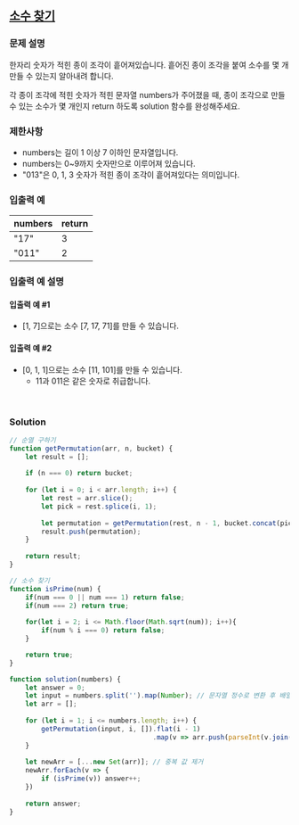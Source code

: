 ## [소수 찾기](https://programmers.co.kr/learn/courses/30/lessons/42839)
### 문제 설명
한자리 숫자가 적힌 종이 조각이 흩어져있습니다. 흩어진 종이 조각을 붙여 소수를 몇 개 만들 수 있는지 알아내려 합니다.

각 종이 조각에 적힌 숫자가 적힌 문자열 numbers가 주어졌을 때, 종이 조각으로 만들 수 있는 소수가 몇 개인지 return 하도록 solution 함수를 완성해주세요.

### 제한사항
- numbers는 길이 1 이상 7 이하인 문자열입니다.
- numbers는 0~9까지 숫자만으로 이루어져 있습니다.
- "013"은 0, 1, 3 숫자가 적힌 종이 조각이 흩어져있다는 의미입니다.


### 입출력 예

|numbers|return|
|:--|:--|
|"17"|3|
|"011"|2|

### 입출력 예 설명
#### 입출력 예 #1
- [1, 7]으로는 소수 [7, 17, 71]를 만들 수 있습니다.

#### 입출력 예 #2
- [0, 1, 1]으로는 소수 [11, 101]를 만들 수 있습니다.
  - 11과 011은 같은 숫자로 취급합니다.

<br>

### Solution
```javascript
// 순열 구하기
function getPermutation(arr, n, bucket) {
    let result = [];
    
    if (n === 0) return bucket;
    
    for (let i = 0; i < arr.length; i++) {
        let rest = arr.slice();
        let pick = rest.splice(i, 1);
        
        let permutation = getPermutation(rest, n - 1, bucket.concat(pick));
        result.push(permutation);
    }
    
    return result;
}

// 소수 찾기
function isPrime(num) {
    if(num === 0 || num === 1) return false;
    if(num === 2) return true;
   
    for(let i = 2; i <= Math.floor(Math.sqrt(num)); i++){
        if(num % i === 0) return false;
    }

    return true; 
}

function solution(numbers) {
    let answer = 0;
    let input = numbers.split('').map(Number); // 문자열 정수로 변환 후 배열에 저장
    let arr = [];
    
    for (let i = 1; i <= numbers.length; i++) {
        getPermutation(input, i, []).flat(i - 1)
                                    .map(v => arr.push(parseInt(v.join('')))); // 정수로 변환 ex) 01
    }
    
    let newArr = [...new Set(arr)]; // 중복 값 제거    
    newArr.forEach(v => {
        if (isPrime(v)) answer++;
    })
    
    return answer;
}
```
